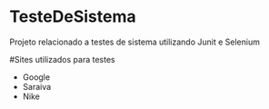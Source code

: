 # TesteDeSistema
Projeto relacionado a testes de sistema utilizando Junit e Selenium

#Sites utilizados para testes
+ Google
+ Saraiva
+ Nike
